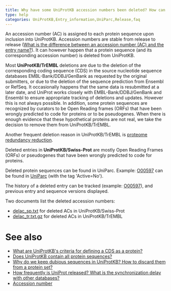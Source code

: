 ```yaml
---
title: Why have some UniProtKB accession numbers been deleted? How can I track them?
type: help
categories: UniProtKB,Entry_information,UniParc,Release,faq
---
```


An accession number (AC) is assigned to each protein sequence upon inclusion into UniProtKB. Accession numbers are stable from release to release ([What is the difference between an accession number (AC) and the entry name?](https://www.uniprot.org/help/difference_accession_entryname)). It can however happen that a protein sequence (and its corresponding accession number) is deleted from UniProtKB.

Most **UniProtKB/TrEMBL** deletions are due to the deletion of the corresponding coding sequence (CDS) in the source nucleotide sequence databases EMBL-Bank/DDBJ/GenBank as requested by the original submitters, or due to the deletion of the sequence prediction from Ensembl or RefSeq. It occasionally happens that the same data is resubmitted at a later date, and UniProt works closely with EMBL-Bank/DDBJ/GenBank and Ensembl to ensure appropriate tracking of deletions and updates. However this is not always possible. In addition, some protein sequences are recognized by curators to be Open Reading frames (ORFs) that have been wrongly predicted to code for proteins or to be pseudogenes. When there is enough evidence that these hypothetical proteins are not real, we take the decision to remove them from UniProtKB/TrEMBL.

Another frequent deletion reason in UniProtKB/TrEMBL is [proteome redundancy reduction](https://www.uniprot.org/help/proteome_redundancy).

Deleted entries in **UniProtKB/Swiss-Prot** are mostly Open Reading Frames (ORFs) or pseudogenes that have been wrongly predicted to code for proteins.

Deleted protein sequences can be found in UniParc. Example: [O00597](https://www.uniprot.org/uniprotkb/O00597) can be found in [UniParc](https://www.uniprot.org/uniparc/UPI000013C29B) (with the tag 'Active=No').

The history of a deleted entry can be tracked (example: [O00597](https://www.uniprot.org/uniprotkb/O00597?version=%2A)), and previous entry and sequence versions displayed.

Two documents list the deleted accession numbers:

- [delac_sp.txt](https://ftp.ebi.ac.uk/pub/databases/uniprot/current_release/knowledgebase/complete/docs/delac_sp.txt) for deleted ACs in UniProtKB/Swiss-Prot
- [delac_tr.txt.gz](https://ftp.ebi.ac.uk/pub/databases/uniprot/current_release/knowledgebase/complete/docs/delac_tr.txt.gz) for deleted ACs in UniProtKB/TrEMBL

# See also

- [What are UniProtKB's criteria for defining a CDS as a protein?](https://www.uniprot.org/help/cds_protein_definition)
- [Does UniProtKB contain all protein sequences?](https://www.uniprot.org/help/uniprotkb_coverage)
- [Why do we keep dubious sequences in UniProtKB? How to discard them from a protein set?](https://www.uniprot.org/help/dubious_sequences)
- [How frequently is UniProt released? What is the synchronization delay with other databases?](https://www.uniprot.org/help/synchronization)
- [Accession number](https://www.uniprot.org/help/accession_numbers)
